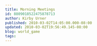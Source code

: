 ```yaml
---
title: Morning Meetings
id: 8809018522475878713
author: Kirby Urner
published: 2010-03-02T14:05:00.000-08:00
updated: 2010-03-02T19:56:49.145-08:00
blog: world_game
tags: 
---
```


